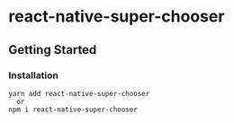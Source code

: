 # react-native-super-chooser

## Getting Started  

### Installation  
```shell
yarn add react-native-super-chooser
  or
npm i react-native-super-chooser
```
